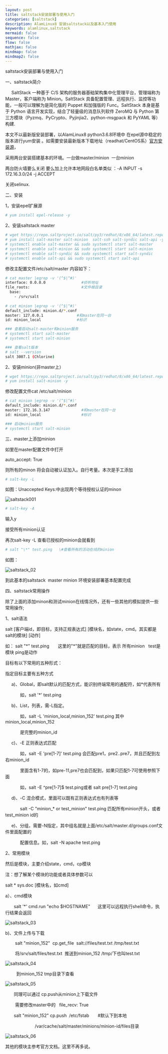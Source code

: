 ```yaml
---
layout: post
title: saltstack安装部署与使用入门 
categories: [saltstack]
description: AlamLinux8 安装saltstack以及基本入门使用
keywords: alamlinux,saltstack 
mermaid: false
sequence: false
flow: false
mathjax: false
mindmap: false
mindmap2: false
---
```


saltstack安装部署与使用入门



一、saltstack简介

     SaltStack 一种基于 C/S 架构的服务器基础架构集中化管理平台，管理端称为 Master，客户端称为 Minion。SaltStack 具备配置管理、远程执行、监控等功能，一般可以理解为是简化版的 Puppet 和加强版的 Func。SaltStack 本身是基于 Python 语言开发实现，结合了轻量级的消息队列软件 ZeroMQ 与 Python 第三方模块（Pyzmq、PyCrypto、Pyjinjia2、python\-msgpack 和 PyYAML 等）构建.

本文不以最新版安装部署，以AlamLinux8  python3.6.8环境中 在epel源中稳定的版本进行yum安装 。如需要安装最新版本下载地址（readhat/CentOS系）[官方安装源](https://docs.saltproject.io/salt/install-guide/en/latest/topics/install-by-operating-system/centos.html#install-centos)，


采用两台安装搭建基本的环境。一台做master/minion  一台minion

两台防火墙要么关闭 要么加上允许本地网段白名单类似 ：\-A INPUT \-s 172\.16\.3\.0/24 \-j ACCEPT

关闭selinux.


二、安装

1，安装epel扩展源

```bash
# yum install epel-release -y
```


2、安装saltstack master

```bash
# wget https://repo.saltproject.io/salt/py3/redhat/8/x86_64/latest.repo  -O /etc/yum.repos.d/
# yum install salt-master salt-minion  salt-ssh salt-syndic salt-api -y
# systemctl enable salt-master && sudo systemctl start salt-master
# systemctl enable salt-minion && sudo systemctl start salt-minion
# systemctl enable salt-syndic && sudo systemctl start salt-syndic
# systemctl enable salt-api && sudo systemctl start salt-api
```

修改主配置文件/etc/salt/master 内容如下：

```bash
# cat master |egrep -v '(^$|^#)'
interface: 0.0.0.0                #侦听地址
file_roots:                       #文件根目录
  base:
    - /srv/salt
    
# cat minion |egrep -v '(^$|^#)'
default_include: minion.d/*.conf      
master: 127.0.0.1               #和master在同一台
id: minion_local                #标识

### 查看启动salt-master和minion服务
# systemctl start salt-master 
# systemctl start salt-minion 

### 查看salt版本
# salt --version
salt 3007.1 (Chlorine)
```


2、安装minion(非master上）

```bash
# wget https://repo.saltproject.io/salt/py3/redhat/8/x86_64/latest.repo  -O /etc/yum.repos.d/
# yum install salt-minion -y
```

修改配置文件cat /etc/salt/minion

```bash
# cat minion |egrep -v '(^$|^#)'
default_include: minion.d/*.conf      
master: 172.16.3.147              #和master在同一台
id: minion_local                  #标识

### 启动minion服务 
# systemctl start salt-minion
```

三、master上添加minion

如里在master配置文件中打开

auto\_accept: True

则所有的minon 将会自动被认证加入。自行考量。本次是手工添加

```bash
# salt-key -L
```

如图：Unaccepted Keys:中出现两个等待授权认证的minon

![saltstack001](/images/saltstack/001.png)

```bash
# salt-key -A   
```
输入y

接受所有minion认证

再次salt-key -L 查看已授权的minion会就看到

```bash
# salt "\*" test.ping   \#查看所有的活动在线的minion
```

如图：

![saltstack_02](/images/saltstack/002.png)


到此基本的saltstack  master minion 环境安装部署基本配置完成

四、saltstack常用操作

除了上面的添加minon和测试minion在线情况外，还有一些其他的模拟提供一些常用操作;

1、salt语法

salt [客户端id，即目标，支持正规表达式] [模块名，如state，cmd。其实都是salt的模块] [动作]

如： salt "\*" test.ping       这里的"\*"就是匹配的目标，表示 所有minion   test是模块 ping是动作

目标有以下常用的五种形式：

指定目标主要有五种方式

     a)、Global，即salt默认的匹配方式，能识别终端常用的通配符，如\*代表所有

            如，salt '\*' test.ping

     b)、List，列表，需\-L指定。

            如，salt \-L 'minion\_local,minion\_152' test.ping 其中minion\_local,minion\_152

            是完整的minion\_id

     c)、\-E 正则表达式匹配

            如，salt \-E 'pre\[1\-7]' test.ping 会匹配pre1，pre2\..pre7，并且匹配到左右minion\_id

            里面含有1\-7的，如pre\-11,pre7也会匹配到，如果只匹配1\-7可使用参照下面

            如，salt \-E ^pre\[1\-7]$ test.ping或者 salt pre\[1\-7] test.ping

     d)、\-C 混合模式，里面可以既有正则表达式也有列表等

            salt \-C "minion\_\* or test\_minion" test.ping 匹配所有minion开头，或者test\_minion id的

     e)、分组，需要\-N指定，其中组名就是上面/etc/salt/master.d/groups.conf文件里面配置的

            配置信息。如，salt \-N apache test.ping

  

2、常用模块

然后是模块，主要介绍state，cmd，cp模块

注：想了解某个模块的功能或者具体参数可以

salt \* sys.doc \[模块名，如cmd]

a）、cmd模块

       salt '\*' cmd.run "echo $HOSTNAME"      这里可以远程执行shell命令，执行结果会返回

![saltstack_03](/images/saltstack/003.png)

b)、文件上传与下载

        salt "minion_152"  cp.get\_file  salt://files/test.txt /tmp/test.txt

        将/srv/salt/files/test.txt  推送到minion\_152 /tmp/下也叫test.txt

![saltstack_04](/images/saltstack/004.png)

         到minion\_152 tmp目录下查看

![saltstack_05](/images/saltstack/005.png) 

       同理可以通过 cp.push从minion上下载文件

        需要修改master中的   file\_recv: True

       salt "minion\_152" cp.push  /etc/fstab       \#默认下到本地

                        /var/cache/salt/master/minions/minion\-id/files目录

![saltstack_06](/images/saltstack/006.png)

其他的模块主参考官方文档。这里不再多说。  
